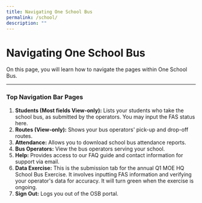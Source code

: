 ```yaml
---
title: Navigating One School Bus
permalink: /school/
description: ""
---
```

# Navigating One School Bus

On this page, you will learn how to navigate the pages within One School Bus.

---


### Top Navigation Bar Pages

1. **Students (Most fields View-only):** Lists your students who take the school bus, as submitted by the operators. You may input the FAS status here.
2. **Routes (View-only):** Shows your bus operators' pick-up and drop-off routes.
3. **Attendance:** Allows you to download school bus attendance reports.
4. **Bus Operators:** View the bus operators serving your school.
5. **Help:** Provides access to our FAQ guide and contact information for support via email.
6. **Data Exercise:** This is the submission tab for the annual Q1 MOE HQ School Bus Exercise. It involves inputting FAS information and verifying your operator's data for accuracy. It will turn green when the exercise is ongoing.
7. **Sign Out:** Logs you out of the OSB portal.
